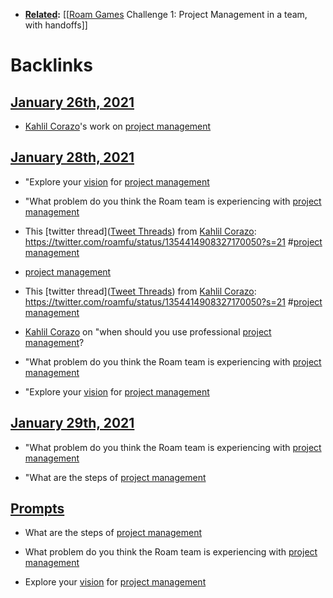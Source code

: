 - **[Related](<Related.md>):** [[[Roam Games](<[[Roam Games.md>) Challenge 1: Project Management in a team, with handoffs]]

# Backlinks
## [January 26th, 2021](<January 26th, 2021.md>)
- [Kahlil Corazo](<Kahlil Corazo.md>)'s work on [project management](<project management.md>)

## [January 28th, 2021](<January 28th, 2021.md>)
- "Explore your [vision]([Vision](<Vision.md>)) for [project management](<project management.md>)

- "What problem do you think the Roam team is experiencing with [project management](<project management.md>)

- This [twitter thread]([Tweet Threads](<Tweet Threads.md>)) from [Kahlil Corazo](<Kahlil Corazo.md>): https://twitter.com/roamfu/status/1354414908327170050?s=21 #[project management](<project management.md>)

- [project management](<project management.md>)

- This [twitter thread]([Tweet Threads](<Tweet Threads.md>)) from [Kahlil Corazo](<Kahlil Corazo.md>): https://twitter.com/roamfu/status/1354414908327170050?s=21 #[project management](<project management.md>)

- [Kahlil Corazo](<Kahlil Corazo.md>) on "when should you use professional [project management](<project management.md>)?

- "What problem do you think the Roam team is experiencing with [project management](<project management.md>)

- "Explore your [vision]([Vision](<Vision.md>)) for [project management](<project management.md>)

## [January 29th, 2021](<January 29th, 2021.md>)
- "What problem do you think the Roam team is experiencing with [project management](<project management.md>)

- "What are the steps of [project management](<project management.md>)

## [Prompts](<Prompts.md>)
- What are the steps of [project management](<project management.md>)

- What problem do you think the Roam team is experiencing with [project management](<project management.md>)

- Explore your [vision]([Vision](<Vision.md>)) for [project management](<project management.md>)

